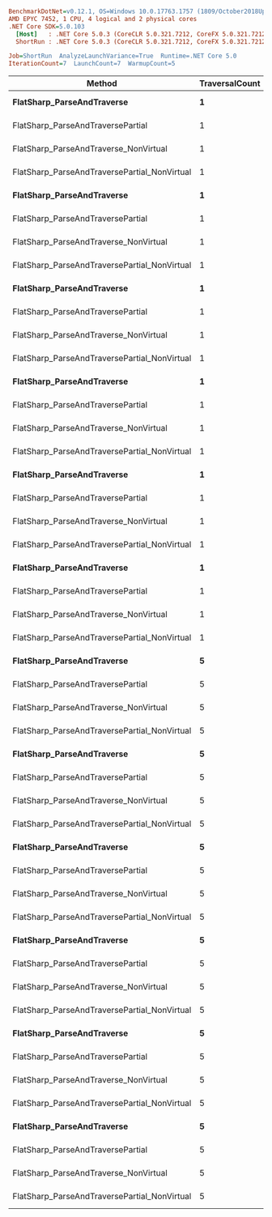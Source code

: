 ``` ini

BenchmarkDotNet=v0.12.1, OS=Windows 10.0.17763.1757 (1809/October2018Update/Redstone5)
AMD EPYC 7452, 1 CPU, 4 logical and 2 physical cores
.NET Core SDK=5.0.103
  [Host]   : .NET Core 5.0.3 (CoreCLR 5.0.321.7212, CoreFX 5.0.321.7212), X64 RyuJIT
  ShortRun : .NET Core 5.0.3 (CoreCLR 5.0.321.7212, CoreFX 5.0.321.7212), X64 RyuJIT

Job=ShortRun  AnalyzeLaunchVariance=True  Runtime=.NET Core 5.0  
IterationCount=7  LaunchCount=7  WarmupCount=5  

```
|                                       Method | TraversalCount |  DeserializeOption | VectorLength |      Mean |     Error |    StdDev |    Median |       P25 |       P50 |       P67 |       P80 |       P90 |       P95 |
|--------------------------------------------- |--------------- |------------------- |------------- |----------:|----------:|----------:|----------:|----------:|----------:|----------:|----------:|----------:|----------:|
|                   **FlatSharp_ParseAndTraverse** |              **1** |               **Lazy** |           **30** |  **5.038 μs** | **0.0320 μs** | **0.0616 μs** |  **5.040 μs** |  **4.990 μs** |  **5.040 μs** |  **5.076 μs** |  **5.095 μs** |  **5.113 μs** |  **5.119 μs** |
|            FlatSharp_ParseAndTraversePartial |              1 |               Lazy |           30 |  3.656 μs | 0.0625 μs | 0.1220 μs |  3.632 μs |  3.566 μs |  3.632 μs |  3.705 μs |  3.750 μs |  3.792 μs |  3.828 μs |
|        FlatSharp_ParseAndTraverse_NonVirtual |              1 |               Lazy |           30 |  4.836 μs | 0.2284 μs | 0.4456 μs |  4.705 μs |  4.613 μs |  4.705 μs |  4.851 μs |  4.958 μs |  5.237 μs |  5.972 μs |
| FlatSharp_ParseAndTraversePartial_NonVirtual |              1 |               Lazy |           30 |  4.759 μs | 0.1574 μs | 0.2917 μs |  4.799 μs |  4.720 μs |  4.799 μs |  4.886 μs |  5.027 μs |  5.050 μs |  5.070 μs |
|                   **FlatSharp_ParseAndTraverse** |              **1** |      **PropertyCache** |           **30** |  **5.660 μs** | **0.1176 μs** | **0.2237 μs** |  **5.680 μs** |  **5.441 μs** |  **5.680 μs** |  **5.778 μs** |  **5.824 μs** |  **5.870 μs** |  **5.978 μs** |
|            FlatSharp_ParseAndTraversePartial |              1 |      PropertyCache |           30 |  3.962 μs | 0.0534 μs | 0.1016 μs |  4.005 μs |  3.929 μs |  4.005 μs |  4.018 μs |  4.036 μs |  4.046 μs |  4.058 μs |
|        FlatSharp_ParseAndTraverse_NonVirtual |              1 |      PropertyCache |           30 |  4.851 μs | 0.0899 μs | 0.1753 μs |  4.812 μs |  4.685 μs |  4.812 μs |  4.943 μs |  5.035 μs |  5.099 μs |  5.125 μs |
| FlatSharp_ParseAndTraversePartial_NonVirtual |              1 |      PropertyCache |           30 |  4.785 μs | 0.0683 μs | 0.1300 μs |  4.824 μs |  4.680 μs |  4.824 μs |  4.887 μs |  4.903 μs |  4.926 μs |  4.937 μs |
|                   **FlatSharp_ParseAndTraverse** |              **1** |        **VectorCache** |           **30** |  **6.169 μs** | **0.0883 μs** | **0.1702 μs** |  **6.150 μs** |  **6.084 μs** |  **6.150 μs** |  **6.187 μs** |  **6.262 μs** |  **6.363 μs** |  **6.475 μs** |
|            FlatSharp_ParseAndTraversePartial |              1 |        VectorCache |           30 |  4.498 μs | 0.1169 μs | 0.2251 μs |  4.471 μs |  4.319 μs |  4.471 μs |  4.534 μs |  4.734 μs |  4.829 μs |  4.855 μs |
|        FlatSharp_ParseAndTraverse_NonVirtual |              1 |        VectorCache |           30 |  5.280 μs | 0.0400 μs | 0.0750 μs |  5.293 μs |  5.257 μs |  5.293 μs |  5.319 μs |  5.337 μs |  5.356 μs |  5.359 μs |
| FlatSharp_ParseAndTraversePartial_NonVirtual |              1 |        VectorCache |           30 |  5.314 μs | 0.0633 μs | 0.1203 μs |  5.315 μs |  5.212 μs |  5.315 μs |  5.364 μs |  5.400 μs |  5.442 μs |  5.470 μs |
|                   **FlatSharp_ParseAndTraverse** |              **1** | **VectorCacheMutable** |           **30** |  **6.089 μs** | **0.0442 μs** | **0.0862 μs** |  **6.078 μs** |  **6.014 μs** |  **6.078 μs** |  **6.125 μs** |  **6.146 μs** |  **6.213 μs** |  **6.237 μs** |
|            FlatSharp_ParseAndTraversePartial |              1 | VectorCacheMutable |           30 |  4.337 μs | 0.0465 μs | 0.0863 μs |  4.332 μs |  4.240 μs |  4.332 μs |  4.392 μs |  4.428 μs |  4.447 μs |  4.459 μs |
|        FlatSharp_ParseAndTraverse_NonVirtual |              1 | VectorCacheMutable |           30 |  5.108 μs | 0.0598 μs | 0.1138 μs |  5.082 μs |  5.010 μs |  5.082 μs |  5.204 μs |  5.229 μs |  5.250 μs |  5.266 μs |
| FlatSharp_ParseAndTraversePartial_NonVirtual |              1 | VectorCacheMutable |           30 |  5.187 μs | 0.0804 μs | 0.1568 μs |  5.181 μs |  5.082 μs |  5.181 μs |  5.204 μs |  5.304 μs |  5.405 μs |  5.516 μs |
|                   **FlatSharp_ParseAndTraverse** |              **1** |             **Greedy** |           **30** |  **5.584 μs** | **0.0755 μs** | **0.1455 μs** |  **5.630 μs** |  **5.473 μs** |  **5.630 μs** |  **5.662 μs** |  **5.695 μs** |  **5.737 μs** |  **5.758 μs** |
|            FlatSharp_ParseAndTraversePartial |              1 |             Greedy |           30 |  5.107 μs | 0.0837 μs | 0.1612 μs |  5.163 μs |  5.000 μs |  5.163 μs |  5.218 μs |  5.238 μs |  5.268 μs |  5.301 μs |
|        FlatSharp_ParseAndTraverse_NonVirtual |              1 |             Greedy |           30 |  4.897 μs | 0.1124 μs | 0.2138 μs |  4.851 μs |  4.773 μs |  4.851 μs |  4.906 μs |  4.965 μs |  5.319 μs |  5.356 μs |
| FlatSharp_ParseAndTraversePartial_NonVirtual |              1 |             Greedy |           30 |  4.806 μs | 0.0421 μs | 0.0801 μs |  4.810 μs |  4.759 μs |  4.810 μs |  4.837 μs |  4.888 μs |  4.902 μs |  4.908 μs |
|                   **FlatSharp_ParseAndTraverse** |              **1** |      **GreedyMutable** |           **30** |  **5.558 μs** | **0.0834 μs** | **0.1607 μs** |  **5.506 μs** |  **5.469 μs** |  **5.506 μs** |  **5.629 μs** |  **5.701 μs** |  **5.790 μs** |  **5.834 μs** |
|            FlatSharp_ParseAndTraversePartial |              1 |      GreedyMutable |           30 |  5.076 μs | 0.0944 μs | 0.1820 μs |  5.003 μs |  4.922 μs |  5.003 μs |  5.052 μs |  5.298 μs |  5.369 μs |  5.373 μs |
|        FlatSharp_ParseAndTraverse_NonVirtual |              1 |      GreedyMutable |           30 |  4.922 μs | 0.0878 μs | 0.1733 μs |  4.857 μs |  4.775 μs |  4.857 μs |  4.998 μs |  5.120 μs |  5.177 μs |  5.202 μs |
| FlatSharp_ParseAndTraversePartial_NonVirtual |              1 |      GreedyMutable |           30 |  4.808 μs | 0.1120 μs | 0.2237 μs |  4.685 μs |  4.613 μs |  4.685 μs |  4.917 μs |  5.096 μs |  5.125 μs |  5.152 μs |
|                   **FlatSharp_ParseAndTraverse** |              **5** |               **Lazy** |           **30** | **24.615 μs** | **0.6886 μs** | **1.3102 μs** | **24.883 μs** | **23.843 μs** | **24.883 μs** | **25.174 μs** | **25.324 μs** | **26.824 μs** | **26.968 μs** |
|            FlatSharp_ParseAndTraversePartial |              5 |               Lazy |           30 | 17.765 μs | 0.2922 μs | 0.5698 μs | 17.663 μs | 17.298 μs | 17.663 μs | 17.974 μs | 18.194 μs | 18.708 μs | 18.834 μs |
|        FlatSharp_ParseAndTraverse_NonVirtual |              5 |               Lazy |           30 | 23.468 μs | 0.8020 μs | 1.5451 μs | 22.633 μs | 22.249 μs | 22.633 μs | 23.810 μs | 25.558 μs | 25.724 μs | 25.790 μs |
| FlatSharp_ParseAndTraversePartial_NonVirtual |              5 |               Lazy |           30 | 24.681 μs | 1.1499 μs | 2.2428 μs | 24.773 μs | 22.837 μs | 24.773 μs | 24.949 μs | 25.126 μs | 29.065 μs | 29.245 μs |
|                   **FlatSharp_ParseAndTraverse** |              **5** |      **PropertyCache** |           **30** | **28.668 μs** | **0.3807 μs** | **0.7515 μs** | **28.488 μs** | **28.110 μs** | **28.488 μs** | **28.675 μs** | **29.155 μs** | **29.724 μs** | **29.941 μs** |
|            FlatSharp_ParseAndTraversePartial |              5 |      PropertyCache |           30 | 18.899 μs | 0.3031 μs | 0.5839 μs | 19.066 μs | 18.465 μs | 19.066 μs | 19.162 μs | 19.209 μs | 19.567 μs | 19.692 μs |
|        FlatSharp_ParseAndTraverse_NonVirtual |              5 |      PropertyCache |           30 | 24.145 μs | 0.3087 μs | 0.5948 μs | 24.352 μs | 23.808 μs | 24.352 μs | 24.477 μs | 24.607 μs | 24.787 μs | 24.833 μs |
| FlatSharp_ParseAndTraversePartial_NonVirtual |              5 |      PropertyCache |           30 | 23.756 μs | 0.7250 μs | 1.3794 μs | 23.765 μs | 22.197 μs | 23.765 μs | 24.170 μs | 24.418 μs | 26.171 μs | 26.273 μs |
|                   **FlatSharp_ParseAndTraverse** |              **5** |        **VectorCache** |           **30** | **10.100 μs** | **0.0812 μs** | **0.1546 μs** | **10.158 μs** | **10.011 μs** | **10.158 μs** | **10.200 μs** | **10.226 μs** | **10.249 μs** | **10.284 μs** |
|            FlatSharp_ParseAndTraversePartial |              5 |        VectorCache |           30 |  6.373 μs | 0.1175 μs | 0.2264 μs |  6.345 μs |  6.249 μs |  6.345 μs |  6.391 μs |  6.651 μs |  6.712 μs |  6.722 μs |
|        FlatSharp_ParseAndTraverse_NonVirtual |              5 |        VectorCache |           30 |  6.122 μs | 0.0481 μs | 0.0938 μs |  6.110 μs |  6.045 μs |  6.110 μs |  6.178 μs |  6.199 μs |  6.244 μs |  6.257 μs |
| FlatSharp_ParseAndTraversePartial_NonVirtual |              5 |        VectorCache |           30 |  5.992 μs | 0.0379 μs | 0.0722 μs |  6.013 μs |  5.927 μs |  6.013 μs |  6.028 μs |  6.041 μs |  6.065 μs |  6.079 μs |
|                   **FlatSharp_ParseAndTraverse** |              **5** | **VectorCacheMutable** |           **30** |  **9.479 μs** | **0.0796 μs** | **0.1553 μs** |  **9.465 μs** |  **9.351 μs** |  **9.465 μs** |  **9.561 μs** |  **9.601 μs** |  **9.715 μs** |  **9.747 μs** |
|            FlatSharp_ParseAndTraversePartial |              5 | VectorCacheMutable |           30 |  6.095 μs | 0.0984 μs | 0.1965 μs |  6.064 μs |  5.978 μs |  6.064 μs |  6.091 μs |  6.157 μs |  6.229 μs |  6.559 μs |
|        FlatSharp_ParseAndTraverse_NonVirtual |              5 | VectorCacheMutable |           30 |  5.654 μs | 0.0869 μs | 0.1673 μs |  5.680 μs |  5.530 μs |  5.680 μs |  5.740 μs |  5.769 μs |  5.804 μs |  5.886 μs |
| FlatSharp_ParseAndTraversePartial_NonVirtual |              5 | VectorCacheMutable |           30 |  5.553 μs | 0.0688 μs | 0.1325 μs |  5.546 μs |  5.476 μs |  5.546 μs |  5.582 μs |  5.609 μs |  5.757 μs |  5.811 μs |
|                   **FlatSharp_ParseAndTraverse** |              **5** |             **Greedy** |           **30** |  **8.672 μs** | **0.0885 μs** | **0.1746 μs** |  **8.701 μs** |  **8.534 μs** |  **8.701 μs** |  **8.790 μs** |  **8.831 μs** |  **8.872 μs** |  **8.925 μs** |
|            FlatSharp_ParseAndTraversePartial |              5 |             Greedy |           30 |  6.482 μs | 0.0896 μs | 0.1727 μs |  6.417 μs |  6.348 μs |  6.417 μs |  6.542 μs |  6.577 μs |  6.794 μs |  6.832 μs |
|        FlatSharp_ParseAndTraverse_NonVirtual |              5 |             Greedy |           30 |  5.686 μs | 0.1415 μs | 0.2726 μs |  5.598 μs |  5.520 μs |  5.598 μs |  5.673 μs |  5.800 μs |  6.239 μs |  6.272 μs |
| FlatSharp_ParseAndTraversePartial_NonVirtual |              5 |             Greedy |           30 |  5.429 μs | 0.0742 μs | 0.1412 μs |  5.440 μs |  5.322 μs |  5.440 μs |  5.475 μs |  5.566 μs |  5.628 μs |  5.652 μs |
|                   **FlatSharp_ParseAndTraverse** |              **5** |      **GreedyMutable** |           **30** |  **8.631 μs** | **0.3053 μs** | **0.6026 μs** |  **8.328 μs** |  **8.203 μs** |  **8.328 μs** |  **8.683 μs** |  **9.091 μs** |  **9.783 μs** |  **9.874 μs** |
|            FlatSharp_ParseAndTraversePartial |              5 |      GreedyMutable |           30 |  6.272 μs | 0.0485 μs | 0.0922 μs |  6.255 μs |  6.198 μs |  6.255 μs |  6.297 μs |  6.342 μs |  6.427 μs |  6.458 μs |
|        FlatSharp_ParseAndTraverse_NonVirtual |              5 |      GreedyMutable |           30 |  5.504 μs | 0.1259 μs | 0.2396 μs |  5.401 μs |  5.296 μs |  5.401 μs |  5.659 μs |  5.702 μs |  5.859 μs |  5.892 μs |
| FlatSharp_ParseAndTraversePartial_NonVirtual |              5 |      GreedyMutable |           30 |  5.309 μs | 0.0900 μs | 0.1756 μs |  5.384 μs |  5.165 μs |  5.384 μs |  5.436 μs |  5.470 μs |  5.498 μs |  5.509 μs |
